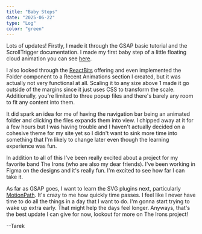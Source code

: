 ```yaml
---
title: "Baby Steps"
date: "2025-06-22"
type: "Log"
color: "green"
---
```


Lots of updates! Firstly, I made it through the GSAP basic tutorial and the ScrollTrigger documentation. I made my first baby step of a little floating cloud animation you can see [here](/animations/floatingCloud).

I also looked through the [ReactBits](https://reactbits.dev/) offering and even implemented the Folder component to a Recent Animations section I created, but it was actually not very functional at all. Scaling it to any size above 1 made it go outside of the margins since it just uses CSS to transform the scale. Additionally, you're limited to three popup files and there's barely any room to fit any content into them. 

It did spark an idea for me of having the navigation bar being an animated folder and clicking the files expands them into view. I chipped away at it for a few hours but I was having trouble and I haven't actually decided on a cohesive theme for my site yet so I didn't want to sink more time into something that I'm likely to change later even though the learning experience was fun. 

In addition to all of this I've been really excited about a project for my favorite band The Irons (who are also my dear friends). I've been working in Figma on the designs and it's really fun. I'm excited to see how far I can take it. 

As far as GSAP goes, I want to learn the SVG plugins next, particularly [MotionPath](https://gsap.com/docs/v3/Plugins/MotionPathPlugin). It's crazy to me how quickly time passes. I feel like I never have time to do all the things in a day that I want to do. I'm gonna start trying to wake up extra early. That might help the days feel longer. Anyways, that's the best update I can give for now, lookout for more on The Irons project!

--Tarek